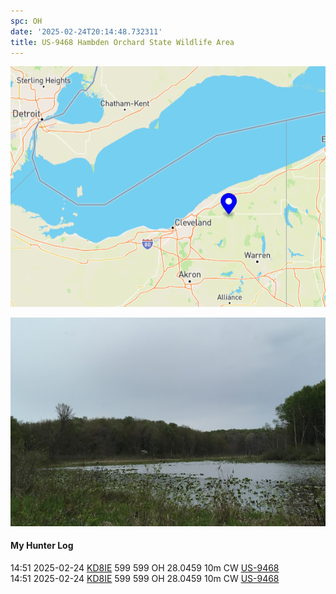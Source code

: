 ```yaml
---
spc: OH
date: '2025-02-24T20:14:48.732311'
title: US-9468 Hambden Orchard State Wildlife Area
---
```


![pasted_image.png](/static/pasted_image_0130.png)

![pasted_image001.png](/static/pasted_image001_0112.png)



#### My Hunter Log
14:51    2025-02-24    [KD8IE](https://qrz.com/db/KD8IE)    599    599    OH    28.0459    10m    CW    [US-9468](https://pota.app/#/park/US-9468)
<BR>14:51	2025-02-24	[KD8IE](https://qrz.com/db/KD8IE)	599	599	OH	28.0459	10m	CW	[US-9468](https://pota.app/#/park/US-9468)